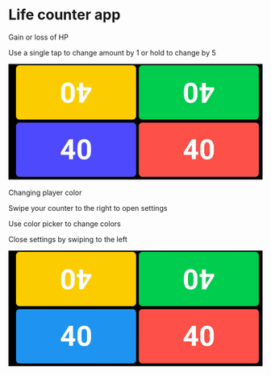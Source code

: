 # Life counter app

Gain or loss of HP

Use a single tap to change amount by 1 or hold to change by 5

![alt_text](https://github.com/RogaJedi/life_counter/blob/master/LC-0.2-demo-1.1.gif)

Changing player color

Swipe your counter to the right to open settings

Use color picker to change colors

Close settings by swiping to the left

![alt_text](https://github.com/RogaJedi/life_counter/blob/master/LC-0.2-demo-2.gif)
